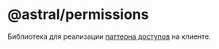 # @astral/permissions

Библиотека для реализации [паттерна доступов](https://kaluga-astral.github.io/guides/docs/category/%D1%80%D0%B0%D0%B7%D0%B3%D1%80%D0%B0%D0%BD%D0%B8%D1%87%D0%B5%D0%BD%D0%B8%D0%B5-%D0%B4%D0%BE%D1%81%D1%82%D1%83%D0%BF%D0%BE%D0%B2-permissions) на клиенте.
